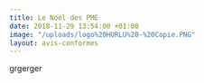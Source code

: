 ```yaml
---
title: Le Noël des PME
date: 2018-11-29 13:54:00 +01:00
image: "/uploads/logo%20HURLU%20-%20Copie.PNG"
layout: avis-conformes
---
```


grgerger